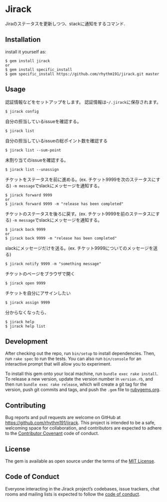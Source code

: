 # Jirack

Jiraのステータスを更新しつつ、stackに通知をするコマンド.


## Installation

install it yourself as:

    $ gem install jirack
    or
    $ gem install specific_install
    $ gem specific_install https://github.com/rhythm191/jirack.git master


## Usage

認証情報などをセットアップをします。
認証情報は`~/.jirack`に保存されます。

    $ jirack config

自分の担当しているissueを確認する。

    $ jirack list
    
自分の担当しているissueの総ポイント数を確認する

    $ jirack list --sum-point
    

未割り当てのissueを確認する。

    $ jirack list --unassign
    
チケットをステータスを前に進める。(ex. チケット9999を次のステータスにする)
`-m message`でslackにメッセージを通知する。

    $ jirack forward 9999
    or
    $ jirack forward 9999 -m "release has been completed"
    
    
チケットのステータスを後ろに戻す。(ex. チケット9999を前のステータスにする)
`-m message`でslackにメッセージを通知する。
    
    $ jirack back 9999
    or
    $ jirack back 9999 -m "release has been completed"


slackにメッセージだけを送る。(ex. チケット9999についてのメッセージを送る)

    $ jirack notify 9999 -m "something message"


チケットのページをブラウザで開く

    $ jirack open 9999


チケットを自分にアサインしたい

    $ jirack assign 9999


分からなくなったら、

    $ jirack help
    $ jirack help list


## Development

After checking out the repo, run `bin/setup` to install dependencies. Then, run `rake spec` to run the tests. You can also run `bin/console` for an interactive prompt that will allow you to experiment.

To install this gem onto your local machine, run `bundle exec rake install`. To release a new version, update the version number in `version.rb`, and then run `bundle exec rake release`, which will create a git tag for the version, push git commits and tags, and push the `.gem` file to [rubygems.org](https://rubygems.org).

## Contributing

Bug reports and pull requests are welcome on GitHub at https://github.com/rhythm191/jirack. This project is intended to be a safe, welcoming space for collaboration, and contributors are expected to adhere to the [Contributor Covenant](http://contributor-covenant.org) code of conduct.

## License

The gem is available as open source under the terms of the [MIT License](https://opensource.org/licenses/MIT).

## Code of Conduct

Everyone interacting in the Jirack project’s codebases, issue trackers, chat rooms and mailing lists is expected to follow the [code of conduct](https://github.com/rhythm191/jirack/blob/master/CODE_OF_CONDUCT.md).
